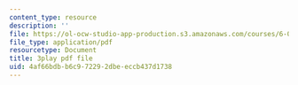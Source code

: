 ```yaml
---
content_type: resource
description: ''
file: https://ol-ocw-studio-app-production.s3.amazonaws.com/courses/6-0001-introduction-to-computer-science-and-programming-in-python-fall-2016/4af66bdbb6c972292dbeeccb437d1738_2__KumJsGXc.pdf
file_type: application/pdf
resourcetype: Document
title: 3play pdf file
uid: 4af66bdb-b6c9-7229-2dbe-eccb437d1738
---
```

